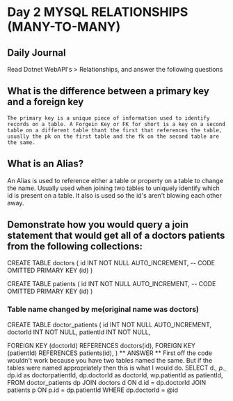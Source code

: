 # Day 2 MYSQL RELATIONSHIPS (MANY-TO-MANY)
## Daily Journal
Read Dotnet WebAPI's > Relationships, and answer the following questions
## What is the difference between a primary key and a foreign key
    The primary key is a unique piece of information used to identify records on a table. A Forgein Key or FK for short is a key on a second table on a different table thant the first that references the table, usually the pk on the first table and the fk on the second table are the same.
## What is an Alias?
 An Alias is used to reference either a table or property on a table to change the name. Usually used when joining two tables to uniquely identify which id is present on a table. It also is used so the id's aren't blowing each other away.
## Demonstrate how you would query a join statement that would get all of a doctors patients from the following collections:

CREATE TABLE doctors (
  id INT NOT NULL AUTO_INCREMENT,
  -- CODE OMITTED
  PRIMARY KEY (id)
)

CREATE TABLE patients (
  id INT NOT NULL AUTO_INCREMENT,
  -- CODE OMITTED
  PRIMARY KEY (id)
)
### Table name changed by me(original name was doctors)
CREATE TABLE doctor_patients (
  id INT NOT NULL AUTO_INCREMENT,
  doctorId INT NOT NULL,
  patientId INT NOT NULL,

  FOREIGN KEY (doctorId)
    REFERENCES doctors(id),
  FOREIGN KEY (patientId)
    REFERENCES patients(id),
)
** ANSWER **
    First off the code wouldn't work because you have two tables named the same. But if the tables were named appropriately then this is what I would do.
    SELECT
    d.*,
    p.*,
    dp.id as doctorpatientId,
    dp.doctorId as doctorId,
    wp.patientId as patientId,
    FROM
    doctor_patients dp
    JOIN doctors d ON d.id = dp.doctorId
    JOIN patients p ON p.id = dp.patientId
    WHERE
    dp.doctorId = @id

